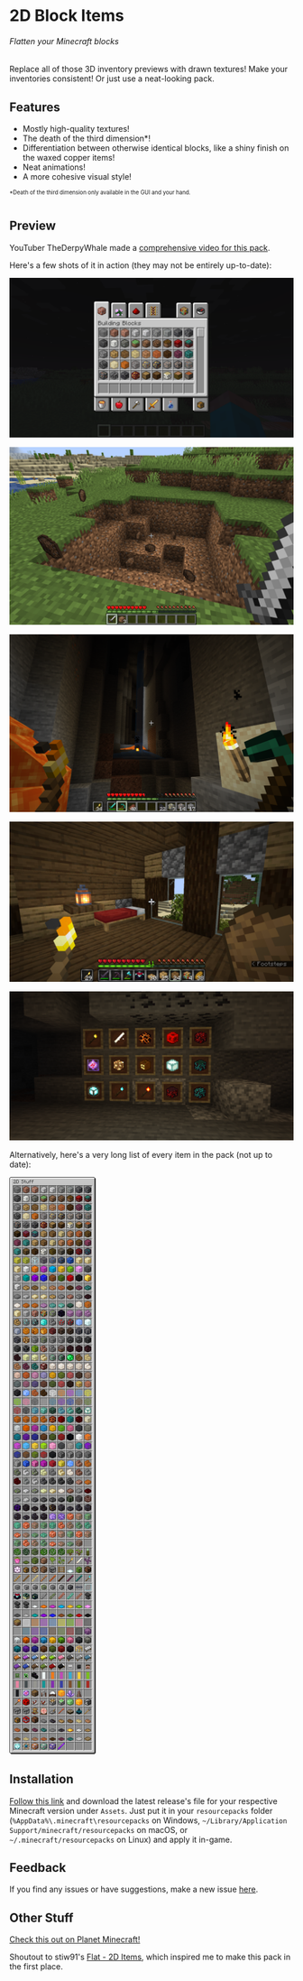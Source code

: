 2D Block Items
==============
###### Flatten your Minecraft blocks

Replace all of those 3D inventory previews with drawn textures! Make your inventories consistent! Or just use a neat-looking pack.

Features
--------

- Mostly high-quality textures!
- The death of the third dimension*!
- Differentiation between otherwise identical blocks, like a shiny finish on the waxed copper items!
- Neat animations!
- A more cohesive visual style!

<sup><sup>\*Death of the third dimension only available in the GUI and your hand.</sup></sup>

Preview
-------

YouTuber TheDerpyWhale made a [comprehensive video for this pack](https://youtu.be/T9gWT26CPP8).

Here's a few shots of it in action (they may not be entirely up-to-date):

![](screenshots/inventory.png)

![](screenshots/crater.png)

![](screenshots/mine.png)

![](screenshots/home.png)

![](screenshots/glow.png)

Alternatively, here's a very long list of every item in the pack (not up to date):

![](screenshots/long.png)

Installation
------------

[Follow this link](https://github.com/ThePotatoKing55/2D-block-texture-pack/releases/latest) and download the latest release's file for your respective Minecraft version under `Assets`. Just put it in your `resourcepacks` folder (`%AppData%\.minecraft\resourcepacks` on Windows, `~/Library/Application Support/minecraft/resourcepacks` on macOS, or `~/.minecraft/resourcepacks` on Linux) and apply it in-game.

Feedback
--------

If you find any issues or have suggestions, make a new issue [here](https://github.com/ThePotatoKing55/2D-block-texture-pack/issues).

Other Stuff
-----------

[Check this out on Planet Minecraft!](https://www.planetminecraft.com/texture-pack/2d-block-items/)

Shoutout to stiw91's [Flat - 2D Items](https://www.planetminecraft.com/texture-pack/flat-4806298/), which inspired me to make this pack in the first place.
